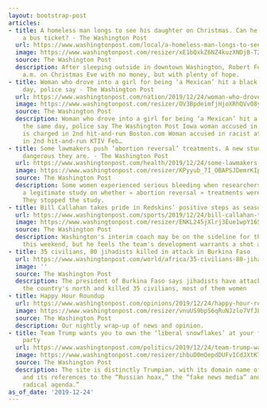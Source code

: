```yaml
---
layout: bootstrap-post
articles:
- title: A homeless man longs to see his daughter on Christmas. Can he find $27 for
    a bus ticket? - The Washington Post
  url: https://www.washingtonpost.com/local/a-homeless-man-longs-to-see-his-daughter-on-christmas-can-he-find-27-for-a-bus-ticket/2019/12/24/21543da0-2668-11ea-ad73-2fd294520e97_story.html
  image: https://www.washingtonpost.com/resizer/xE1bQxkZ6NZ4kuzXNDjB-T2JdF4=/1440x0/smart/arc-anglerfish-washpost-prod-washpost.s3.amazonaws.com/public/GVVMOWRGPQI6VHGJ4GOPXSD6KE.jpg
  source: The Washington Post
  description: After sleeping outside in downtown Washington, Robert Fox woke at 5
    a.m. on Christmas Eve with no money, but with plenty of hope.
- title: Woman who drove into a girl for being ‘a Mexican’ hit a black child the same
    day, police say - The Washington Post
  url: https://www.washingtonpost.com/nation/2019/12/24/woman-who-drove-into-girl-being-mexican-hit-black-child-same-day-police-say/
  image: https://www.washingtonpost.com/resizer/OV3BpdeimfjHjoXRhQVv08yJla0=/1440x0/smart/arc-anglerfish-washpost-prod-washpost.s3.amazonaws.com/public/VOCHS6RGHAI6VHGJ4GOPXSD6KE.jpg
  source: The Washington Post
  description: Woman who drove into a girl for being ‘a Mexican’ hit a black child
    the same day, police say The Washington Post Iowa woman accused in racist attack
    is charged in 2nd hit-and-run Boston.com Woman accused in racist attack is charged
    in 2nd hit-and-run KTIV Feb…
- title: Some lawmakers push ‘abortion reversal’ treatments. A new study shows how
    dangerous they are. - The Washington Post
  url: https://www.washingtonpost.com/health/2019/12/24/some-lawmakers-push-abortion-reversal-treatments-new-study-shows-how-dangerous-they-are/
  image: https://www.washingtonpost.com/resizer/KPyyub_7I_OBAPSJDemrKIpCJT4=/1440x0/smart/arc-anglerfish-washpost-prod-washpost.s3.amazonaws.com/public/VGYPH4BGSUI6VHGJ4GOPXSD6KE.jpg
  source: The Washington Post
  description: Some women experienced serious bleeding when researchers attempted
    a legitimate study on whether « abortion reversal » treatments were effective.
    They stopped the study.
- title: Bill Callahan takes pride in Redskins’ positive steps as season winds down
  url: https://www.washingtonpost.com/sports/2019/12/24/bill-callahan-takes-pride-redskins-positive-steps-season-winds-down/
  image: https://www.washingtonpost.com/resizer/ENKL245jXlrj3Eue1wpY16SiuBA=/1440x0/smart/arc-anglerfish-washpost-prod-washpost.s3.amazonaws.com/public/M3H5NRQJQII6VACUFCNO63RYUM.jpg
  source: The Washington Post
  description: Washington's interim coach may be on the sideline for the last time
    this weekend, but he feels the team's development warrants a shot at the job permanently.
- title: 35 civilians, 80 jihadists killed in attack in Burkina Faso
  url: https://www.washingtonpost.com/world/africa/35-civilians-80-jihadists-killed-in-attack-in-burkina-faso/2019/12/24/143a6da6-2695-11ea-9cc9-e19cfbc87e51_story.html
  image: ''
  source: The Washington Post
  description: The president of Burkina Faso says jihadists have attacked a town in
    the country's north and killed 35 civilians, most of them women
- title: Happy Hour Roundup
  url: https://www.washingtonpost.com/opinions/2019/12/24/happy-hour-roundup/
  image: https://www.washingtonpost.com/resizer/vnuUS9bpS6qRuNJzlo7VfJL6b10=/1440x0/smart/arc-anglerfish-washpost-prod-washpost.s3.amazonaws.com/public/ELODLBBDRAI6VMBU3Z64FNIZTM.jpg
  source: The Washington Post
  description: Our nightly wrap-up of news and opinion.
- title: Team Trump wants you to own the ‘liberal snowflakes’ at your family Christmas
    party
  url: https://www.washingtonpost.com/politics/2019/12/24/team-trump-wants-you-own-liberal-snowflakes-your-family-christmas-party/
  image: https://www.washingtonpost.com/resizer/ihbuD0mQepdDUFvICdJXtK7ol3I=/1440x0/smart/arc-anglerfish-washpost-prod-washpost.s3.amazonaws.com/public/KIECDDRGNMI6VHGJ4GOPXSD6KE.jpg
  source: The Washington Post
  description: The site is distinctly Trumpian, with its domain name of snowflakevictory.com
    and its references to the “Russian hoax,” the “fake news media” and the “Democrats’
    radical agenda.”
as_of_date: '2019-12-24'
---
```


